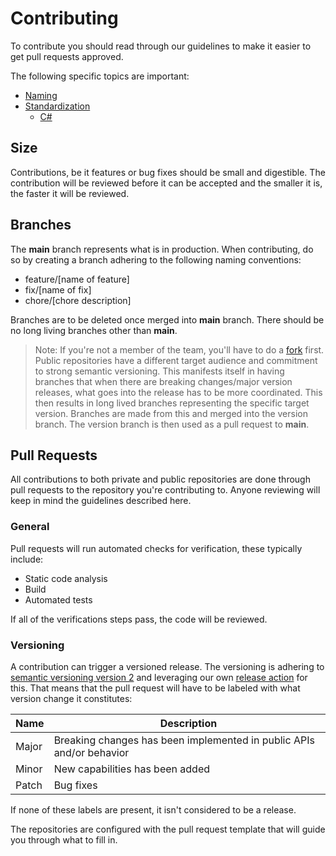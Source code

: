 # Contributing

To contribute you should read through our guidelines to make it easier to get pull requests
approved.

The following specific topics are important:

* [Naming](./naming.md)
* [Standardization](./standardization.md)
  * [C#](csharp.md)

## Size

Contributions, be it features or bug fixes should be small and digestible.
The contribution will be reviewed before it can be accepted and the smaller it is, the faster it will be reviewed.

## Branches

The **main** branch represents what is in production.
When contributing, do so by creating a branch adhering to the following naming conventions:

* feature/[name of feature]
* fix/[name of fix]
* chore/[chore description]

Branches are to be deleted once merged into **main** branch. There should be no long living branches other than **main**.

> Note:
> If you're not a member of the team, you'll have to do a [fork](https://docs.github.com/en/get-started/quickstart/fork-a-repo) first.
> Public repositories have a different target audience and commitment to strong semantic versioning. This manifests itself in having branches that when there
> are breaking changes/major version releases, what goes into the release has to be more coordinated. This then results in long lived branches representing the
> specific target version. Branches are made from this and merged into the version branch. The version branch is then used
> as a pull request to **main**.

## Pull Requests

All contributions to both private and public repositories are done through pull requests to the repository you're contributing to.
Anyone reviewing will keep in mind the guidelines described here.

### General

Pull requests will run automated checks for verification, these typically include:

* Static code analysis
* Build
* Automated tests

If all of the verifications steps pass, the code will be reviewed.

### Versioning

A contribution can trigger a versioned release. The versioning is adhering to [semantic versioning version 2](https://semver.org)
and leveraging our own [release action](https://github.com/cratis/release-action) for this.
That means that the pull request will have to be labeled with what version change it constitutes:

| Name | Description |
| ---- | ----------- |
| Major | Breaking changes has been implemented in public APIs and/or behavior |
| Minor | New capabilities has been added |
| Patch | Bug fixes |

If none of these labels are present, it isn't considered to be a release.

The repositories are configured with the pull request template that will guide you through what to fill in.

